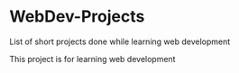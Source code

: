 # WebDev-Projects
List of short projects done while learning web development

This project is for learning web development
